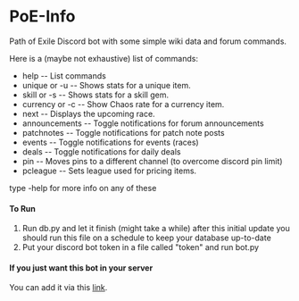 # PoE-Info
Path of Exile Discord bot with some simple wiki data and forum commands.

Here is a (maybe not exhaustive) list of commands:
- help -- List commands
- unique or -u -- Shows stats for a unique item.
- skill or -s  --   Shows stats for a skill gem.
- currency or -c -- Show Chaos rate for a currency item.
- next     --    Displays the upcoming race.
- announcements -- Toggle notifications for forum announcements
- patchnotes  -- Toggle notifications for patch note posts
- events   -- Toggle notifications for events (races)
- deals   -- Toggle notifications for daily deals
- pin   -- Moves pins to a different channel (to overcome discord pin limit)
- pcleague -- Sets league used for pricing items.

type -help <command> for more info on any of these

#### To Run
1. Run db.py and let it finish (might take a while)
after this initial update you should run this file on a schedule to keep your database up-to-date
2. Put your discord bot token in a file called "token" and run bot.py

#### If you just want this bot in your server
You can add it via this [link](https://discordapp.com/oauth2/authorize?client_id=313788924151726082&scope=bot&permissions=0).
